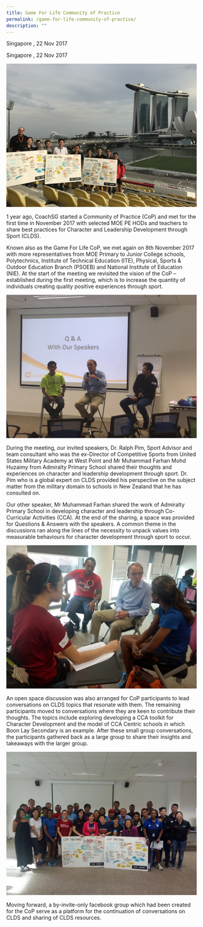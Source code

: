 ```yaml
---
title: Game For Life Community of Practice
permalink: /game-for-life-community-of-practice/
description: ""
---
```

Singapore , 22 Nov 2017

Singapore , 22 Nov 2017

![](/images/Sport%20Leadership%20Latest/Game%20For%20Life/COP_3.jpeg)

1 year ago, CoachSG started a Community of Practice (CoP) and met for the first time in November 2017 with selected MOE PE HODs and teachers to share best practices for Character and Leadership Development through Sport (CLDS).

Known also as the Game For Life CoP, we met again on 8th November 2017 with more representatives from MOE Primary to Junior College schools, Polytechnics, Institute of Technical Education (ITE), Physical, Sports & Outdoor Education Branch (PSOEB) and National Institute of Education (NIE). At the start of the meeting we revisited the vision of the CoP – established during the first meeting, which is to increase the quantity of individuals creating quality positive experiences through sport.

![](/images/Sport%20Leadership%20Latest/Game%20For%20Life/IMG_9320.jpeg)

During the meeting, our invited speakers, Dr. Ralph Pim, Sport Advisor and team consultant who was the ex-Director of Competitive Sports from United States Military Academy at West Point and Mr Muhammad Farhan Mohd Huzaimy from Admiralty Primary School shared their thoughts and experiences on character and leadership development through sport. Dr. Pim who is a global expert on CLDS provided his perspective on the subject matter from the military domain to schools in New Zealand that he has consulted on.

Our other speaker, Mr Muhammad Farhan shared the work of Admiralty Primary School in developing character and leadership through Co-Curricular Activities (CCA). At the end of the sharing, a space was provided for Questions & Answers with the speakers. A common theme in the discussions ran along the lines of the necessity to unpack values into measurable behaviours for character development through sport to occur.

![](/images/Sport%20Leadership%20Latest/Game%20For%20Life/IMG_9326.jpeg)

An open space discussion was also arranged for CoP participants to lead conversations on CLDS topics that resonate with them. The remaining participants moved to conversations where they are keen to contribute their thoughts. The topics include exploring developing a CCA toolkit for Character Development and the model of CCA Centric schools in which Boon Lay Secondary is an example. After these small group conversations, the participants gathered back as a large group to share their insights and takeaways with the larger group.

![](/images/Sport%20Leadership%20Latest/Game%20For%20Life/IMG_9335.jpeg)

Moving forward, a by-invite-only facebook group which had been created for the CoP serve as a platform for the continuation of conversations on CLDS and sharing of CLDS resources.